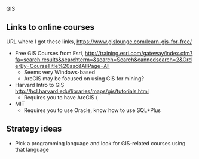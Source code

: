 GIS

## Links to online courses

URL where I got these links, https://www.gislounge.com/learn-gis-for-free/


- Free GIS Courses from Esri, http://training.esri.com/gateway/index.cfm?fa=search.results&searchterm=&search=Search&cannedsearch=2&OrderBy=CourseTitle%20asc&AllPage=All
	- Seems very Windows-based
	- ArcGIS may be focused on using GIS for mining?
- Harvard Intro to GIS http://hcl.harvard.edu/libraries/maps/gis/tutorials.html
  - Requires you to have ArcGIS (
- MIT 
  - Requires you to use Oracle, know how to use SQL\*Plus


## Strategy ideas

- Pick a programming language and look for GIS-related courses using that language


